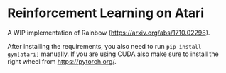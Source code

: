 # Reinforcement Learning on Atari
A WIP implementation of Rainbow (https://arxiv.org/abs/1710.02298).

After installing the requirements, you also need to run `pip install gym[atari]` manually. If you are using CUDA also make sure to install the right wheel from https://pytorch.org/.


